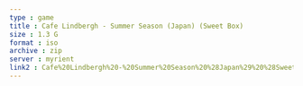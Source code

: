 ```yaml
---
type : game
title : Cafe Lindbergh - Summer Season (Japan) (Sweet Box)
size : 1.3 G
format : iso
archive : zip
server : myrient
link2 : Cafe%20Lindbergh%20-%20Summer%20Season%20%28Japan%29%20%28Sweet%20Box%29
---
```

